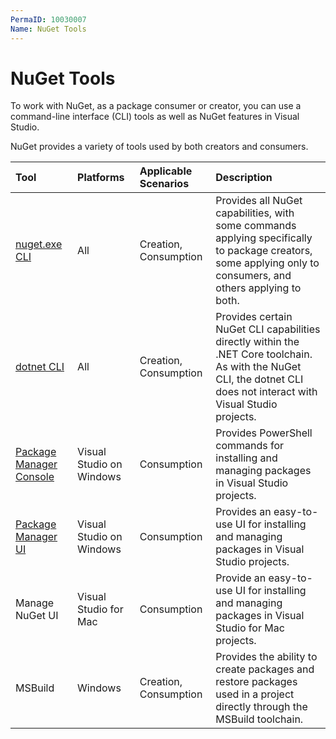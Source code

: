```yaml
---
PermaID: 10030007
Name: NuGet Tools
---
```


# NuGet Tools

To work with NuGet, as a package consumer or creator, you can use a command-line interface (CLI) tools as well as NuGet features in Visual Studio.

NuGet provides a variety of tools used by both creators and consumers.

|Tool           |Platforms      |Applicable Scenarios   |Description |
|:------------- |:------------- |:--------------------- |:---------- |
|[nuget.exe CLI](/nuget-cli)    |All            |Creation, Consumption    |Provides all NuGet capabilities, with some commands applying specifically to package creators, some applying only to consumers, and others applying to both. |
|[dotnet CLI](/dotnet-cli)      |All            |Creation, Consumption    |Provides certain NuGet CLI capabilities directly within the .NET Core toolchain. As with the NuGet CLI, the dotnet CLI does not interact with Visual Studio projects.|
|[Package Manager Console](/package-manager-console)    |Visual Studio on Windows    |Consumption    |Provides PowerShell commands for installing and managing packages in Visual Studio projects.|
|[Package Manager UI](/package-manager-ui)    |Visual Studio on Windows    |Consumption    |Provides an easy-to-use UI for installing and managing packages in Visual Studio projects.|
|Manage NuGet UI    |Visual Studio for Mac    |Consumption    |Provide an easy-to-use UI for installing and managing packages in Visual Studio for Mac projects.|
|MSBuild    |Windows    |Creation, Consumption    |Provides the ability to create packages and restore packages used in a project directly through the MSBuild toolchain.|
